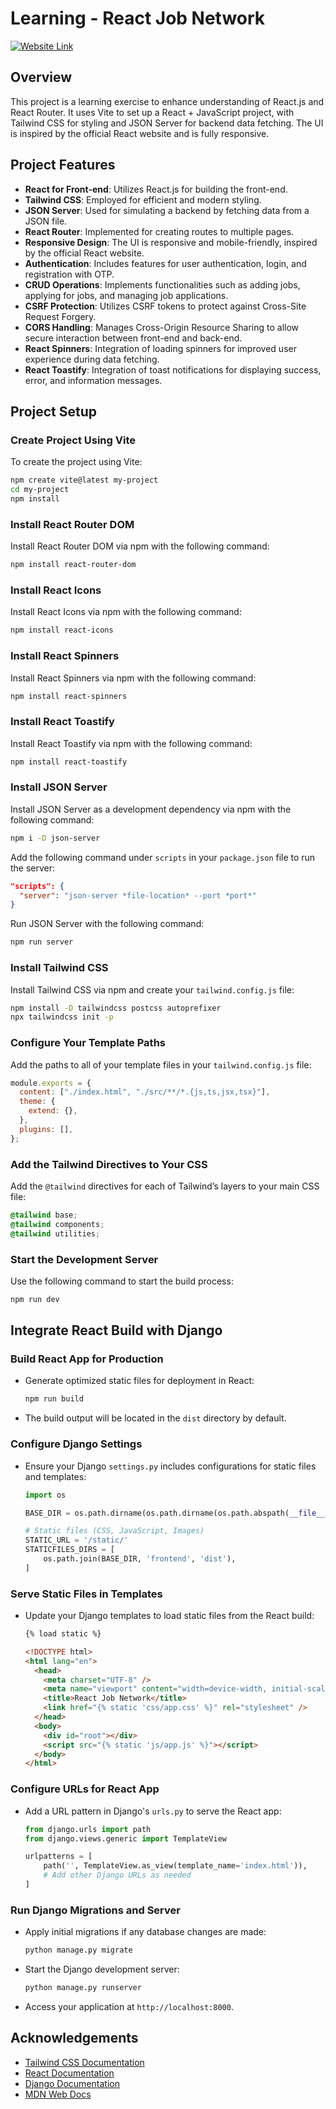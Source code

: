# Learning - React Job Network

[![Website Link](https://img.shields.io/badge/-Website%20Link-23272f?style=for-the-badge&logo=React&logoColor=white)](https://sumitrohilla.github.io/React-Job-Network/)

## Overview

This project is a learning exercise to enhance understanding of React.js and React Router. It uses Vite to set up a React + JavaScript project, with Tailwind CSS for styling and JSON Server for backend data fetching. The UI is inspired by the official React website and is fully responsive.

## Project Features

- **React for Front-end**: Utilizes React.js for building the front-end.
- **Tailwind CSS**: Employed for efficient and modern styling.
- **JSON Server**: Used for simulating a backend by fetching data from a JSON file.
- **React Router**: Implemented for creating routes to multiple pages.
- **Responsive Design**: The UI is responsive and mobile-friendly, inspired by the official React website.
- **Authentication**: Includes features for user authentication, login, and registration with OTP.
- **CRUD Operations**: Implements functionalities such as adding jobs, applying for jobs, and managing job applications.
- **CSRF Protection**: Utilizes CSRF tokens to protect against Cross-Site Request Forgery.
- **CORS Handling**: Manages Cross-Origin Resource Sharing to allow secure interaction between front-end and back-end.
- **React Spinners**: Integration of loading spinners for improved user experience during data fetching.
- **React Toastify**: Integration of toast notifications for displaying success, error, and information messages.

## Project Setup

### Create Project Using Vite

To create the project using Vite:

```bash
npm create vite@latest my-project
cd my-project
npm install
```

### Install React Router DOM

Install React Router DOM via npm with the following command:

```bash
npm install react-router-dom
```

### Install React Icons

Install React Icons via npm with the following command:

```bash
npm install react-icons
```

### Install React Spinners

Install React Spinners via npm with the following command:

```bash
npm install react-spinners
```

### Install React Toastify

Install React Toastify via npm with the following command:

```bash
npm install react-toastify
```

### Install JSON Server

Install JSON Server as a development dependency via npm with the following command:

```bash
npm i -D json-server
```

Add the following command under `scripts` in your `package.json` file to run the server:

```json
"scripts": {
  "server": "json-server *file-location* --port *port*"
}
```

Run JSON Server with the following command:

```bash
npm run server
```

### Install Tailwind CSS

Install Tailwind CSS via npm and create your `tailwind.config.js` file:

```bash
npm install -D tailwindcss postcss autoprefixer
npx tailwindcss init -p
```

### Configure Your Template Paths

Add the paths to all of your template files in your `tailwind.config.js` file:

```javascript
module.exports = {
  content: ["./index.html", "./src/**/*.{js,ts,jsx,tsx}"],
  theme: {
    extend: {},
  },
  plugins: [],
};
```

### Add the Tailwind Directives to Your CSS

Add the `@tailwind` directives for each of Tailwind’s layers to your main CSS file:

```css
@tailwind base;
@tailwind components;
@tailwind utilities;
```

### Start the Development Server

Use the following command to start the build process:

```bash
npm run dev
```

## Integrate React Build with Django

### Build React App for Production

- Generate optimized static files for deployment in React:
  ```bash
  npm run build
  ```
- The build output will be located in the `dist` directory by default.

### Configure Django Settings

- Ensure your Django `settings.py` includes configurations for static files and templates:

  ```python
  import os

  BASE_DIR = os.path.dirname(os.path.dirname(os.path.abspath(__file__)))

  # Static files (CSS, JavaScript, Images)
  STATIC_URL = '/static/'
  STATICFILES_DIRS = [
      os.path.join(BASE_DIR, 'frontend', 'dist'),
  ]
  ```

### Serve Static Files in Templates

- Update your Django templates to load static files from the React build:

  ```html
  {% load static %}

  <!DOCTYPE html>
  <html lang="en">
    <head>
      <meta charset="UTF-8" />
      <meta name="viewport" content="width=device-width, initial-scale=1.0" />
      <title>React Job Network</title>
      <link href="{% static 'css/app.css' %}" rel="stylesheet" />
    </head>
    <body>
      <div id="root"></div>
      <script src="{% static 'js/app.js' %}"></script>
    </body>
  </html>
  ```

### Configure URLs for React App

- Add a URL pattern in Django's `urls.py` to serve the React app:

  ```python
  from django.urls import path
  from django.views.generic import TemplateView

  urlpatterns = [
      path('', TemplateView.as_view(template_name='index.html')),
      # Add other Django URLs as needed
  ]
  ```

### Run Django Migrations and Server

- Apply initial migrations if any database changes are made:
  ```bash
  python manage.py migrate
  ```
- Start the Django development server:
  ```bash
  python manage.py runserver
  ```
- Access your application at `http://localhost:8000`.

## Acknowledgements

- [Tailwind CSS Documentation](https://tailwindcss.com/docs)
- [React Documentation](https://react.dev/reference/react/)
- [Django Documentation](https://docs.djangoproject.com/en/stable/)
- [MDN Web Docs](https://developer.mozilla.org/en-US/docs/Web/)
